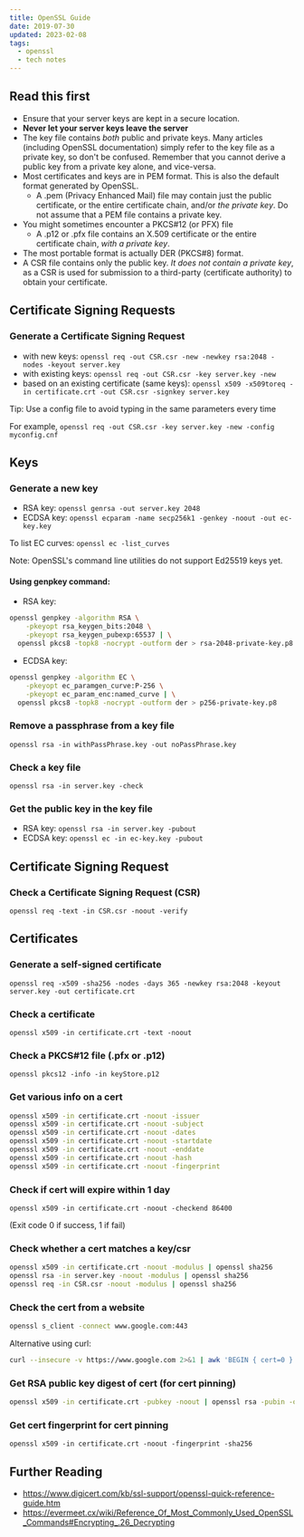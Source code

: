 ```yaml
---
title: OpenSSL Guide
date: 2019-07-30
updated: 2023-02-08
tags:
  - openssl
  - tech notes
---
```


## Read this first

- Ensure that your server keys are kept in a secure location.
- **Never let your server keys leave the server**
- The key file contains *both* public and private keys. Many articles (including OpenSSL documentation) simply refer to the key file as a private key, so don't be confused. Remember that you cannot derive a public key from a private key alone, and vice-versa.
- Most certificates and keys are in PEM format. This is also the default format generated by OpenSSL.
  - A .pem (Privacy Enhanced Mail) file may contain just the public certificate, or the entire certificate chain, and/or *the private key*. Do not assume that a PEM file contains a private key.
- You might sometimes encounter a PKCS#12 (or PFX) file
  - A .p12 or .pfx file contains an X.509 certificate or the entire certificate chain, *with a private key*.
- The most portable format is actually DER (PKCS#8) format.
- A CSR file contains only the public key. *It does not contain a private key*, as a CSR is used for submission to a third-party (certificate authority) to obtain your certificate.

## Certificate Signing Requests

### Generate a Certificate Signing Request

- with new keys: `openssl req -out CSR.csr -new -newkey rsa:2048 -nodes -keyout server.key`
- with existing keys: `openssl req -out CSR.csr -key server.key -new`
- based on an existing certificate (same keys): `openssl x509 -x509toreq -in certificate.crt -out CSR.csr -signkey server.key`

Tip: Use a config file to avoid typing in the same parameters every time

For example, `openssl req -out CSR.csr -key server.key -new -config myconfig.cnf`

## Keys

### Generate a new key

- RSA key: `openssl genrsa -out server.key 2048`
- ECDSA key: `openssl ecparam -name secp256k1 -genkey -noout -out ec-key.key`

To list EC curves: `openssl ec -list_curves`

Note: OpenSSL's command line utilities do not support Ed25519 keys yet.

#### Using genpkey command:

- RSA key:

```sh
openssl genpkey -algorithm RSA \
    -pkeyopt rsa_keygen_bits:2048 \
    -pkeyopt rsa_keygen_pubexp:65537 | \
  openssl pkcs8 -topk8 -nocrypt -outform der > rsa-2048-private-key.p8
```

- ECDSA key:

```sh
openssl genpkey -algorithm EC \
    -pkeyopt ec_paramgen_curve:P-256 \
    -pkeyopt ec_param_enc:named_curve | \
  openssl pkcs8 -topk8 -nocrypt -outform der > p256-private-key.p8
```

### Remove a passphrase from a key file

`openssl rsa -in withPassPhrase.key -out noPassPhrase.key`

### Check a key file

`openssl rsa -in server.key -check`

### Get the public key in the key file

- RSA key: `openssl rsa -in server.key -pubout`
- ECDSA key: `openssl ec -in ec-key.key -pubout`

## Certificate Signing Request

### Check a Certificate Signing Request (CSR)

`openssl req -text -in CSR.csr -noout -verify`

## Certificates

### Generate a self-signed certificate

`openssl req -x509 -sha256 -nodes -days 365 -newkey rsa:2048 -keyout server.key -out certificate.crt`

### Check a certificate

`openssl x509 -in certificate.crt -text -noout`

### Check a PKCS#12 file (.pfx or .p12)

`openssl pkcs12 -info -in keyStore.p12`

### Get various info on a cert

```sh
openssl x509 -in certificate.crt -noout -issuer
openssl x509 -in certificate.crt -noout -subject
openssl x509 -in certificate.crt -noout -dates
openssl x509 -in certificate.crt -noout -startdate
openssl x509 -in certificate.crt -noout -enddate
openssl x509 -in certificate.crt -noout -hash
openssl x509 -in certificate.crt -noout -fingerprint
```

### Check if cert will expire within 1 day

`openssl x509 -in certificate.crt -noout -checkend 86400`

(Exit code 0 if success, 1 if fail)

### Check whether a cert matches a key/csr

```sh
openssl x509 -in certificate.crt -noout -modulus | openssl sha256
openssl rsa -in server.key -noout -modulus | openssl sha256
openssl req -in CSR.csr -noout -modulus | openssl sha256
```

### Check the cert from a website

```sh
openssl s_client -connect www.google.com:443
```

Alternative using curl:

```sh
curl --insecure -v https://www.google.com 2>&1 | awk 'BEGIN { cert=0 } /^\* Server certificate:/ { cert=1 } /^\*/ { if (cert) print }'
```

### Get RSA public key digest of cert (for cert pinning)

```sh
openssl x509 -in certificate.crt -pubkey -noout | openssl rsa -pubin -outform der | openssl dgst -sha256 -binary | openssl enc -base64
```

### Get cert fingerprint for cert pinning

`openssl x509 -in certificate.crt -noout -fingerprint -sha256`

## Further Reading

- https://www.digicert.com/kb/ssl-support/openssl-quick-reference-guide.htm
- https://evermeet.cx/wiki/Reference_Of_Most_Commonly_Used_OpenSSL_Commands#Encrypting_.26_Decrypting
